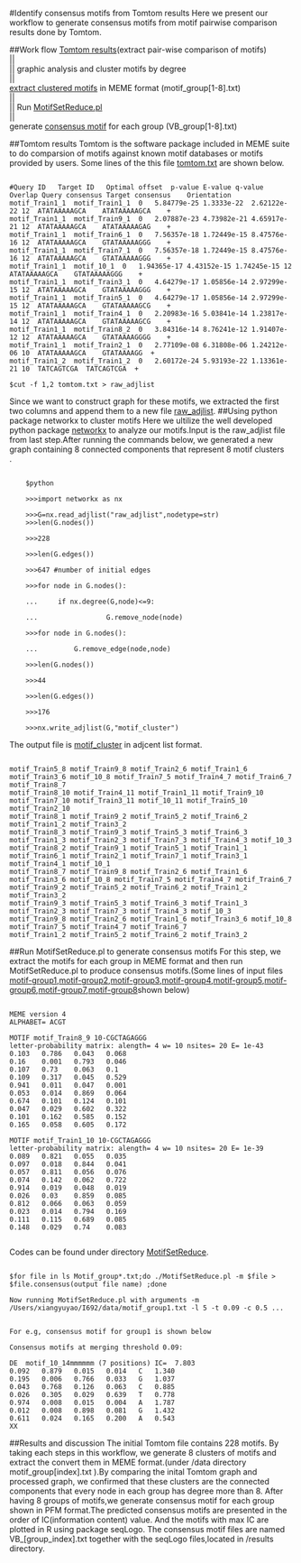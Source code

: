 #Identify consensus motifs from Tomtom results
Here we present our workflow to generate consensus motifs from motif pairwise comparison results done by Tomtom.

##Work flow
[Tomtom results](https://github.com/xianyao710/YRB_Capstone/blob/master/data/tomtom.txt)(extract pair-wise comparison of motifs) <br/>
                ||<br/>
                || graphic analysis and cluster motifs by degree <br/>
                ||<br/>
        [extract clustered motifs](https://github.com/xianyao710/YRB_Capstone/tree/master/results) in MEME format (motif_group[1-8].txt)<br/>
                || <br/>
                || Run [MotifSetReduce.pl](https://github.com/BrendelGroup/bghandbook/blob/master/demo/MotifSetReduce/MotifSetReduce.pl) <br/>
                || <br/>
        generate [consensus motif](https://github.com/xianyao710/YRB_Capstone/tree/master/results) for each group (VB_group[1-8].txt)<br/>

##Tomtom results
Tomtom is the software package included in MEME suite to do comparsion of motifs against known motif databases or motifs provided by users. Some lines of the this file [tomtom.txt](https://github.com/xianyao710/YRB_Capstone/blob/master/data/tomtom.txt) are shown below.<br/>
<pre><code/>
#Query ID	Target ID	Optimal offset	p-value	E-value	q-value	Overlap	Query consensus	Target consensus	Orientation
motif_Train1_1	motif_Train1_1	0	5.84779e-25	1.3333e-22	2.62122e-22	12	ATATAAAAAGCA	ATATAAAAAGCA	+
motif_Train1_1	motif_Train9_1	0	2.07887e-23	4.73982e-21	4.65917e-21	12	ATATAAAAAGCA	ATATAAAAAGAG	+
motif_Train1_1	motif_Train6_1	0	7.56357e-18	1.72449e-15	8.47576e-16	12	ATATAAAAAGCA	GTATAAAAAGGG	+
motif_Train1_1	motif_Train7_1	0	7.56357e-18	1.72449e-15	8.47576e-16	12	ATATAAAAAGCA	GTATAAAAAGGG	+
motif_Train1_1	motif_10_1	0	1.94365e-17	4.43152e-15	1.74245e-15	12	ATATAAAAAGCA	GTATAAAAAGGG	+
motif_Train1_1	motif_Train3_1	0	4.64279e-17	1.05856e-14	2.97299e-15	12	ATATAAAAAGCA	GTATAAAAAGGG	+
motif_Train1_1	motif_Train5_1	0	4.64279e-17	1.05856e-14	2.97299e-15	12	ATATAAAAAGCA	GTATAAAAAGCG	+
motif_Train1_1	motif_Train4_1	0	2.20983e-16	5.03841e-14	1.23817e-14	12	ATATAAAAAGCA	GTATAAAAAGCG	+
motif_Train1_1	motif_Train8_2	0	3.84316e-14	8.76241e-12	1.91407e-12	12	ATATAAAAAGCA	GTATAAAAGGGG	+
motif_Train1_1	motif_Train2_1	0	2.77109e-08	6.31808e-06	1.24212e-06	10	ATATAAAAAGCA	GTATAAAAGG	+
motif_Train1_2	motif_Train1_2	0	2.60172e-24	5.93193e-22	1.13361e-21	10	TATCAGTCGA	TATCAGTCGA	+

$cut -f 1,2 tomtom.txt > raw_adjlist
</code></pre>
Since we want to construct graph for these motifs, we extracted the first two columns and append them to a new file [raw_adjlist](https://github.com/xianyao710/YRB_Capstone/blob/master/results/raw_adjlist).
##Using python package networkx to cluster motifs
Here we ultilize the well developed python package [networkx](http://networkx.github.io) to analyze our motifs.Input is the raw_adjlist file from last step.After running the commands below, we generated a new graph containing 8 connected components that represent 8 motif clusters<br/>. 
<pre><code>
	$python<br/>
	>>>import networkx as nx<br/>
	>>>G=nx.read_adjlist("raw_adjlist",nodetype=str)
	>>>len(G.nodes())<br/>
	>>>228<br/>
	>>>len(G.edges())<br/>
	>>>647 #number of initial edges <br/>
	>>>for node in G.nodes():<br/>
	...		if nx.degree(G,node)<=9:<br/>
	...  				G.remove_node(node)<br/>
	>>>for node in G.nodes():<br/>
	...			G.remove_edge(node,node)<br/>
	>>>len(G.nodes())<br/>
	>>>44<br/>
	>>>len(G.edges())<br/>
	>>>176<br/>
	>>>nx.write_adjlist(G,"motif_cluster")
</code></pre>
The output file is [motif_cluster](https://github.com/xianyao710/YRB_Capstone/blob/master/results/motif_cluster) in adjcent list format.
<pre><code>
motif_Train5_8 motif_Train9_8 motif_Train2_6 motif_Train1_6 motif_Train3_6 motif_10_8 motif_Train7_5 motif_Train4_7 motif_Train6_7 motif_Train8_7
motif_Train8_10 motif_Train4_11 motif_Train1_11 motif_Train9_10 motif_Train7_10 motif_Train3_11 motif_10_11 motif_Train5_10 motif_Train2_10
motif_Train8_1 motif_Train9_2 motif_Train5_2 motif_Train6_2 motif_Train1_2 motif_Train3_2
motif_Train8_3 motif_Train9_3 motif_Train5_3 motif_Train6_3 motif_Train1_3 motif_Train2_3 motif_Train7_3 motif_Train4_3 motif_10_3
motif_Train8_2 motif_Train9_1 motif_Train5_1 motif_Train1_1 motif_Train6_1 motif_Train2_1 motif_Train7_1 motif_Train3_1 motif_Train4_1 motif_10_1
motif_Train8_7 motif_Train9_8 motif_Train2_6 motif_Train1_6 motif_Train3_6 motif_10_8 motif_Train7_5 motif_Train4_7 motif_Train6_7
motif_Train9_2 motif_Train5_2 motif_Train6_2 motif_Train1_2 motif_Train3_2
motif_Train9_3 motif_Train5_3 motif_Train6_3 motif_Train1_3 motif_Train2_3 motif_Train7_3 motif_Train4_3 motif_10_3
motif_Train9_8 motif_Train2_6 motif_Train1_6 motif_Train3_6 motif_10_8 motif_Train7_5 motif_Train4_7 motif_Train6_7
motif_Train1_2 motif_Train5_2 motif_Train6_2 motif_Train3_2
</code></pre>
	   

##Run MotifSetReduce.pl to generate consensus motifs 
For this step, we extract the motifs for each group in MEME format and then run MotifSetReduce.pl to produce consensus motifs.(Some lines of input files [motif-group1](https://github.com/xianyao710/YRB_Capstone/blob/master/results/motif_group1.txt),[motif-group2](https://github.com/xianyao710/YRB_Capstone/blob/master/results/motif_group2.txt),[motif-group3](https://github.com/xianyao710/YRB_Capstone/blob/master/results/motif_group3.txt),[motif-group4](https://github.com/xianyao710/YRB_Capstone/blob/master/results/motif_group4.txt),[motif-group5](https://github.com/xianyao710/YRB_Capstone/blob/master/results/motif_group5.txt),[motif-group6](https://github.com/xianyao710/YRB_Capstone/blob/master/results/motif_group6.txt),[motif-group7](https://github.com/xianyao710/YRB_Capstone/blob/master/results/motif_group7.txt),[motif-group8](https://github.com/xianyao710/YRB_Capstone/blob/master/results/motif_group8.txt)shown below)
<pre><code>
MEME version 4
ALPHABET= ACGT

MOTIF motif_Train8_9 10-CGCTAGAGGG 
letter-probability matrix: alength= 4 w= 10 nsites= 20 E= 1e-43 
0.103	0.786	0.043	0.068
0.16	0.001	0.793	0.046
0.107	0.73	0.063	0.1
0.109	0.317	0.045	0.529
0.941	0.011	0.047	0.001
0.053	0.014	0.869	0.064
0.674	0.101	0.124	0.101
0.047	0.029	0.602	0.322
0.101	0.162	0.585	0.152
0.165	0.058	0.605	0.172

MOTIF motif_Train1_10 10-CGCTAGAGGG 
letter-probability matrix: alength= 4 w= 10 nsites= 20 E= 1e-39 
0.089	0.821	0.055	0.035
0.097	0.018	0.844	0.041
0.057	0.811	0.056	0.076
0.074	0.142	0.062	0.722
0.914	0.019	0.048	0.019
0.026	0.03	0.859	0.085
0.812	0.066	0.063	0.059
0.023	0.014	0.794	0.169
0.111	0.115	0.689	0.085
0.148	0.029	0.74	0.083

</code></pre>
Codes can be found under directory [MotifSetReduce](https://github.com/BrendelGroup/bghandbook/tree/master/demo/MotifSetReduce).<br/>
<pre><code>
$for file in ls Motif_group*.txt;do ./MotifSetReduce.pl -m $file > $file.consensus(output file name) ;done

Now running MotifSetReduce.pl with arguments -m /Users/xiangyuyao/I692/data/motif_group1.txt -l 5 -t 0.09 -c 0.5 ...


For e.g, consensus motif for group1 is shown below

Consensus motifs at merging threshold 0.09:

DE	motif_10_14mmmmmm (7 positions) IC=  7.803
0.092	0.879	0.015	0.014	C	1.340
0.195	0.006	0.766	0.033	G	1.037
0.043	0.768	0.126	0.063	C	0.885
0.026	0.305	0.029	0.639	T	0.778
0.974	0.008	0.015	0.004	A	1.787
0.012	0.008	0.898	0.081	G	1.432
0.611	0.024	0.165	0.200	A	0.543
XX
</code></pre>

##Results and discussion
The initial Tomtom file contains 228 motifs. By taking each steps in this workflow, we generate 8 clusters of motifs and extract the convert them in MEME format.(under /data directory motif_group[index].txt ).By comparing the inital Tomtom graph and processed graph, we confirmed that these clusters are the connected components that every node in each group has degree more than 8. After having 8 groups of motifs,we generate consensus motif for each group shown in PFM format.The predicted consensus motifs are presented in the order of IC(information content) value. And the motifs with max IC are plotted in R using package seqLogo. The consensus motif files are named VB_[group_index].txt together with the seqLogo files,located in /results directory.


